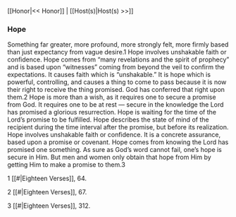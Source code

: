 [[Honor|<< Honor]]  |  [[Host(s)|Host(s) >>]]

### Hope
Something far greater, more profound, more strongly felt, more firmly based than just expectancy from vague desire.1 Hope involves unshakable faith or confidence. Hope comes from “many revelations and the spirit of prophecy” and is based upon “witnesses” coming from beyond the veil to confirm the expectations. It causes faith which is “unshakable.” It is hope which is powerful, controlling, and causes a thing to come to pass because it is now their right to receive the thing promised. God has conferred that right upon them.2 Hope is more than a wish, as it requires one to secure a promise from God. It requires one to be at rest — secure in the knowledge the Lord has promised a glorious resurrection. Hope is waiting for the time of the Lord’s promise to be fulfilled. Hope describes the state of mind of the recipient during the time interval after the promise, but before its realization. Hope involves unshakable faith or confidence. It is a concrete assurance, based upon a promise or covenant. Hope comes from knowing the Lord has promised one something. As sure as God’s word cannot fail, one’s hope is secure in Him. But men and women only obtain that hope from Him by getting Him to make a promise to them.3



1
[[#|Eighteen Verses]], 64.


2
[[#|Eighteen Verses]], 67.


3
[[#|Eighteen Verses]], 312.